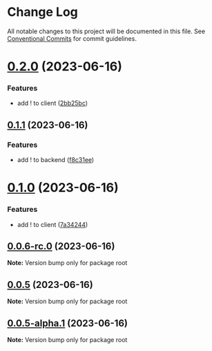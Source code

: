 # Change Log

All notable changes to this project will be documented in this file.
See [Conventional Commits](https://conventionalcommits.org) for commit guidelines.

# [0.2.0](https://github.com/shotaro427/lerna-sample/compare/client/v0.1.1...client/v0.2.0) (2023-06-16)


### Features

* add ! to client ([2bb25bc](https://github.com/shotaro427/lerna-sample/commit/2bb25bc0fd41867687c8530ba09893fbfef07270))





## [0.1.1](https://github.com/shotaro427/lerna-sample/compare/client/v0.1.0...client/v0.1.1) (2023-06-16)


### Features

* add ! to backend ([f8c31ee](https://github.com/shotaro427/lerna-sample/commit/f8c31ee09553849ae334f1ec3825b0569846e280))





# [0.1.0](https://github.com/shotaro427/lerna-sample/compare/client/v0.0.6-rc.0...client/v0.1.0) (2023-06-16)


### Features

* add ! to client ([7a34244](https://github.com/shotaro427/lerna-sample/commit/7a342442f103a4e8fb96adca1db03715a614d8b8))





## [0.0.6-rc.0](https://github.com/shotaro427/lerna-sample/compare/client/v0.0.5...client/v0.0.6-rc.0) (2023-06-16)

**Note:** Version bump only for package root





## [0.0.5](https://github.com/shotaro427/lerna-sample/compare/client/v0.0.5-alpha.1...client/v0.0.5) (2023-06-16)

**Note:** Version bump only for package root





## [0.0.5-alpha.1](https://github.com/shotaro427/lerna-sample/compare/client/v0.0.5-alpha.0...client/v0.0.5-alpha.1) (2023-06-16)

**Note:** Version bump only for package root
